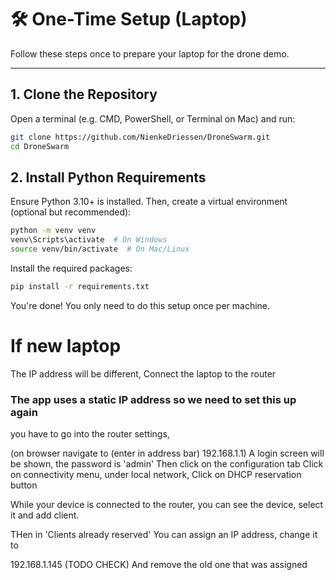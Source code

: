 # 🛠️ One-Time Setup (Laptop)

Follow these steps once to prepare your laptop for the drone demo.

---

## 1. Clone the Repository

Open a terminal (e.g. CMD, PowerShell, or Terminal on Mac) and run:

```bash
git clone https://github.com/NienkeDriessen/DroneSwarm.git
cd DroneSwarm
```

## 2. Install Python Requirements

Ensure Python 3.10+ is installed. Then, create a virtual environment (optional but recommended):

```bash
python -m venv venv
venv\Scripts\activate  # On Windows
source venv/bin/activate  # On Mac/Linux
```

Install the required packages:

```bash
pip install -r requirements.txt
```

You're done! You only need to do this setup once per machine.

# If new laptop

The IP address will be different,
Connect the laptop to the router

### The app uses a static IP address so we need to set this up again

you have to go into the router settings,

(on browser navigate to (enter in address bar) 192.168.1.1)
A login screen will be shown, the password is 'admin'
Then click on the configuration tab
Click on connectivity menu, under local network,
Click on DHCP reservation button

While your device is connected to the router, you can see the device, select it and add client.

THen in 'Clients already reserved'
You can assign an IP address, change it to

192.168.1.145 (TODO CHECK)
And remove the old one that was assigned
